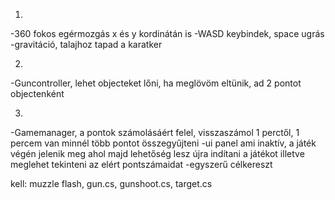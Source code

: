 1.

-360 fokos egérmozgás x és y kordinátán is
-WASD keybindek, space ugrás
-gravitáció, talajhoz tapad a karatker


2.

-Guncontroller, lehet objecteket lőni, ha meglövöm eltünik, ad 2 pontot objectenként

3.

-Gamemanager, a pontok számolásáért felel, visszaszámol 1 perctől, 1 percem van minnél több pontot összegyűjteni
-ui panel ami inaktív, a játék végén jelenik meg ahol majd lehetőség lesz újra indítani a játékot illetve meglehet tekinteni az elért pontszámaidat
-egyszerű célkereszt


kell: muzzle flash, gun.cs, gunshoot.cs, target.cs
